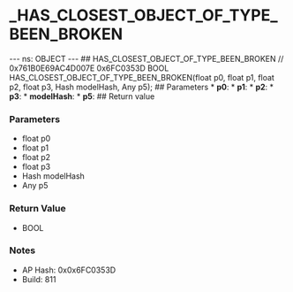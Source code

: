 # _HAS_CLOSEST_OBJECT_OF_TYPE_BEEN_BROKEN

--- ns: OBJECT --- ## HAS_CLOSEST_OBJECT_OF_TYPE_BEEN_BROKEN  // 0x761B0E69AC4D007E 0x6FC0353D BOOL HAS_CLOSEST_OBJECT_OF_TYPE_BEEN_BROKEN(float p0, float p1, float p2, float p3, Hash modelHash, Any p5);   ## Parameters * **p0**: * **p1**: * **p2**: * **p3**: * **modelHash**: * **p5**:  ## Return value

### Parameters
* float p0
* float p1
* float p2
* float p3
* Hash modelHash
* Any p5

### Return Value
* BOOL

### Notes
* AP Hash: 0x0x6FC0353D
* Build: 811

